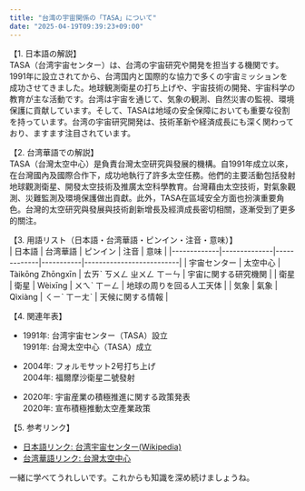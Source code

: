 ```yaml
---
title: "台湾の宇宙関係の「TASA」について"
date: "2025-04-19T09:39:23+09:00"
---
```


【1. 日本語の解説】  
TASA（台湾宇宙センター）は、台湾の宇宙研究や開発を担当する機関です。1991年に設立されてから、台湾国内と国際的な協力で多くの宇宙ミッションを成功させてきました。地球観測衛星の打ち上げや、宇宙技術の開発、宇宙科学の教育が主な活動です。台湾は宇宙を通じて、気象の観測、自然災害の監視、環境保護に貢献しています。そして、TASAは地域の安全保障においても重要な役割を持っています。台湾の宇宙研究開発は、技術革新や経済成長にも深く関わっており、ますます注目されています。

【2. 台湾華語での解説】  
TASA（台灣太空中心）是負責台灣太空研究與發展的機構。自1991年成立以來，在台灣國內及國際合作下，成功地執行了許多太空任務。他們的主要活動包括發射地球觀測衛星、開發太空技術及推廣太空科學教育。台灣藉由太空技術，對氣象觀測、災難監測及環境保護做出貢獻。此外，TASA在區域安全方面也扮演重要角色。台灣的太空研究與發展與技術創新增長及經濟成長密切相關，逐漸受到了更多的關注。

【3. 用語リスト（日本語・台湾華語・ピンイン・注音・意味）】  
| 日本語      | 台湾華語     | ピンイン    | 注音      | 意味                     |
|-------------|--------------|-------------|-----------|--------------------------|
| 宇宙センター | 太空中心     | Tàikōng Zhōngxīn | ㄊㄞˋ ㄎㄨㄥ ㄓㄨㄥ ㄒㄧㄣ | 宇宙に関する研究機関       |
| 衛星         | 衛星         | Wèixīng      | ㄨㄟˋ ㄒㄧㄥ    | 地球の周りを回る人工天体   |
| 気象         | 氣象         | Qìxiàng      | ㄑㄧˋ ㄒㄧㄤˋ  | 天候に関する情報        |

【4. 関連年表】  
- 1991年: 台湾宇宙センター（TASA）設立  
  1991年: 台灣太空中心（TASA）成立  

- 2004年: フォルモサット2号打ち上げ  
  2004年: 福爾摩沙衛星二號發射  

- 2020年: 宇宙産業の積極推進に関する政策発表  
  2020年: 宣布積極推動太空產業政策  

【5. 参考リンク】  
- [日本語リンク: 台湾宇宙センター(Wikipedia)](https://ja.wikipedia.org/wiki/台湾宇宙センター)  
- [台湾華語リンク: 台灣太空中心](https://www.tasa.org.tw/)  

一緒に学べてうれしいです。これからも知識を深め続けましょうね。